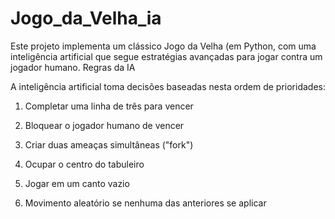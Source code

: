 # Jogo_da_Velha_ia
Este projeto implementa um clássico Jogo da Velha (em Python, com uma inteligência artificial que segue estratégias avançadas para jogar contra um jogador humano. 
Regras da IA

A inteligência artificial toma decisões baseadas nesta ordem de prioridades:

1. Completar uma linha de três para vencer

2. Bloquear o jogador humano de vencer

3. Criar duas ameaças simultâneas ("fork")

4. Ocupar o centro do tabuleiro

5. Jogar em um canto vazio

6. Movimento aleatório se nenhuma das anteriores se aplicar
